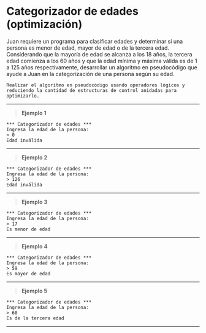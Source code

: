 ﻿# Categorizador de edades (optimización)

Juan requiere un programa para clasificar edades y determinar si una persona es menor de edad, mayor de edad 
o de la tercera edad. Considerando que la mayoría de edad se alcanza a los 18 años, la tercera edad comienza 
a los 60 años y que la edad mínima y máxima válida es de 1 a 125 años respectivamente, desarrollar un algoritmo 
en pseudocódigo que ayude a Juan en la categorización de una persona según su edad. 

`Realizar el algoritmo en pseudocódigo usando operadores lógicos y reduciendo la cantidad de estructuras de control anidadas para optimizarlo.`

---

> **Ejemplo 1**

```
*** Categorizador de edades ***
Ingresa la edad de la persona:
> 0
Edad inválida
```

---

> **Ejemplo 2**

```
*** Categorizador de edades ***
Ingresa la edad de la persona:
> 126
Edad inválida
```

---

> **Ejemplo 3**

```
*** Categorizador de edades ***
Ingresa la edad de la persona:
> 17
Es menor de edad
```

---

> **Ejemplo 4**

```
*** Categorizador de edades ***
Ingresa la edad de la persona:
> 59
Es mayor de edad
```

---

> **Ejemplo 5**

```
*** Categorizador de edades ***
Ingresa la edad de la persona:
> 60
Es de la tercera edad
```

---
